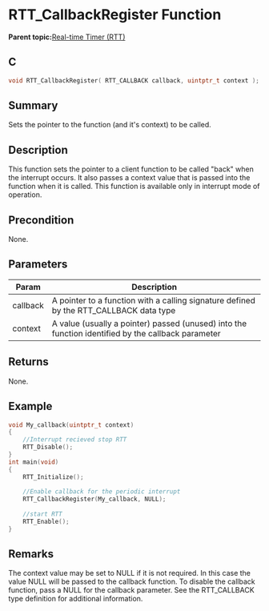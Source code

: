# RTT\_CallbackRegister Function

**Parent topic:**[Real-time Timer \(RTT\)](GUID-2A29BDE4-A969-4CEB-A21C-AF161D295289.md)

## C

```c
void RTT_CallbackRegister( RTT_CALLBACK callback, uintptr_t context );
```

## Summary

Sets the pointer to the function \(and it's context\) to be called.

## Description

This function sets the pointer to a client function to be called "back" when the interrupt occurs. It also passes a context value that is passed into the function when it is called. This function is available only in interrupt mode of operation.

## Precondition

None.

## Parameters

|Param|Description|
|-----|-----------|
|callback|A pointer to a function with a calling signature defined by the RTT\_CALLBACK data type|
|context|A value \(usually a pointer\) passed \(unused\) into the function identified by the callback parameter|

## Returns

None.

## Example

```c
void My_callback(uintptr_t context)
{
    //Interrupt recieved stop RTT
    RTT_Disable();
}
int main(void)
{
    RTT_Initialize();
    
    //Enable callback for the periodic interrupt
    RTT_CallbackRegister(My_callback, NULL);
    
    //start RTT
    RTT_Enable();
}
```

## Remarks

The context value may be set to NULL if it is not required. In this case the value NULL will be passed to the callback function. To disable the callback function, pass a NULL for the callback parameter. See the RTT\_CALLBACK type definition for additional information.

